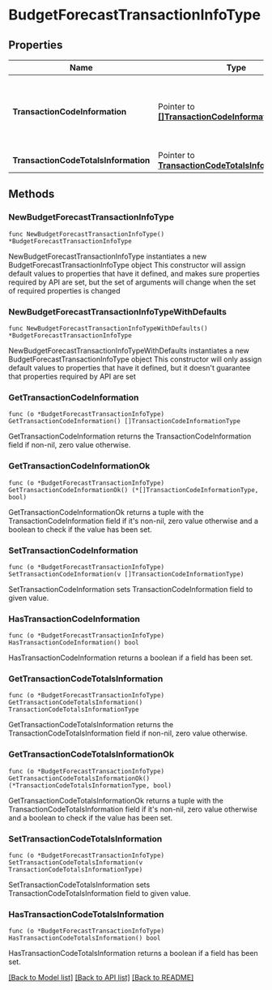# BudgetForecastTransactionInfoType

## Properties

Name | Type | Description | Notes
------------ | ------------- | ------------- | -------------
**TransactionCodeInformation** | Pointer to [**[]TransactionCodeInformationType**](TransactionCodeInformationType.md) | Budget Forecast information for Transaction segment code . | [optional] 
**TransactionCodeTotalsInformation** | Pointer to [**TransactionCodeTotalsInformationType**](TransactionCodeTotalsInformationType.md) |  | [optional] 

## Methods

### NewBudgetForecastTransactionInfoType

`func NewBudgetForecastTransactionInfoType() *BudgetForecastTransactionInfoType`

NewBudgetForecastTransactionInfoType instantiates a new BudgetForecastTransactionInfoType object
This constructor will assign default values to properties that have it defined,
and makes sure properties required by API are set, but the set of arguments
will change when the set of required properties is changed

### NewBudgetForecastTransactionInfoTypeWithDefaults

`func NewBudgetForecastTransactionInfoTypeWithDefaults() *BudgetForecastTransactionInfoType`

NewBudgetForecastTransactionInfoTypeWithDefaults instantiates a new BudgetForecastTransactionInfoType object
This constructor will only assign default values to properties that have it defined,
but it doesn't guarantee that properties required by API are set

### GetTransactionCodeInformation

`func (o *BudgetForecastTransactionInfoType) GetTransactionCodeInformation() []TransactionCodeInformationType`

GetTransactionCodeInformation returns the TransactionCodeInformation field if non-nil, zero value otherwise.

### GetTransactionCodeInformationOk

`func (o *BudgetForecastTransactionInfoType) GetTransactionCodeInformationOk() (*[]TransactionCodeInformationType, bool)`

GetTransactionCodeInformationOk returns a tuple with the TransactionCodeInformation field if it's non-nil, zero value otherwise
and a boolean to check if the value has been set.

### SetTransactionCodeInformation

`func (o *BudgetForecastTransactionInfoType) SetTransactionCodeInformation(v []TransactionCodeInformationType)`

SetTransactionCodeInformation sets TransactionCodeInformation field to given value.

### HasTransactionCodeInformation

`func (o *BudgetForecastTransactionInfoType) HasTransactionCodeInformation() bool`

HasTransactionCodeInformation returns a boolean if a field has been set.

### GetTransactionCodeTotalsInformation

`func (o *BudgetForecastTransactionInfoType) GetTransactionCodeTotalsInformation() TransactionCodeTotalsInformationType`

GetTransactionCodeTotalsInformation returns the TransactionCodeTotalsInformation field if non-nil, zero value otherwise.

### GetTransactionCodeTotalsInformationOk

`func (o *BudgetForecastTransactionInfoType) GetTransactionCodeTotalsInformationOk() (*TransactionCodeTotalsInformationType, bool)`

GetTransactionCodeTotalsInformationOk returns a tuple with the TransactionCodeTotalsInformation field if it's non-nil, zero value otherwise
and a boolean to check if the value has been set.

### SetTransactionCodeTotalsInformation

`func (o *BudgetForecastTransactionInfoType) SetTransactionCodeTotalsInformation(v TransactionCodeTotalsInformationType)`

SetTransactionCodeTotalsInformation sets TransactionCodeTotalsInformation field to given value.

### HasTransactionCodeTotalsInformation

`func (o *BudgetForecastTransactionInfoType) HasTransactionCodeTotalsInformation() bool`

HasTransactionCodeTotalsInformation returns a boolean if a field has been set.


[[Back to Model list]](../README.md#documentation-for-models) [[Back to API list]](../README.md#documentation-for-api-endpoints) [[Back to README]](../README.md)


